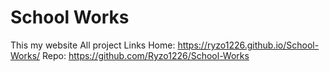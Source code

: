 # School Works
This my website All project Links
Home: https://ryzo1226.github.io/School-Works/
Repo: https://github.com/Ryzo1226/School-Works
